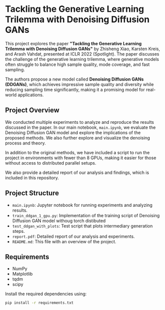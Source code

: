 # Tackling the Generative Learning Trilemma with Denoising Diffusion GANs

This project explores the paper **"Tackling the Generative Learning Trilemma with Denoising Diffusion GANs"** by Zhisheng Xiao, Karsten Kreis, and Arash Vahdat, presented at ICLR 2022 (Spotlight). The paper discusses the challenge of the generative learning trilemma, where generative models often struggle to balance high sample quality, mode coverage, and fast sampling. 

The authors propose a new model called **Denoising Diffusion GANs (DDGANs)**, which achieves impressive sample quality and diversity while reducing sampling time significantly, making it a promising model for real-world applications.


## Project Overview

We conducted multiple experiments to analyze and reproduce the results discussed in the paper. In our main notebook, `main.ipynb`, we evaluate the Denoising Diffusion GAN model and explore the implications of the proposed methods. We also further explore and visualize the denoising process and theory.

In addition to the original methods, we have included a script to run the project in environments with fewer than 8 GPUs, making it easier for those without access to distributed parallel setups.

We also provide a detailed report of our analysis and findings, which is included in this repository.

## Project Structure

- `main.ipynb`: Jupyter notebook for running experiments and analyzing results.
- `train_ddgan_1_gpu.py`: Implementation of the training script of Denoising Diffusion GAN model withoug torch distibuted
- `test_ddgan_with_plots`: Test script that plots intermediary generation steps.
- `report.pdf`: Detailed report of our analysis and experiments.
- `README.md`: This file with an overview of the project.

## Requirements

- NumPy
- Matplotlib
- tqdm
- scipy

Install the required dependencies using:

```bash
pip install -r requirements.txt
